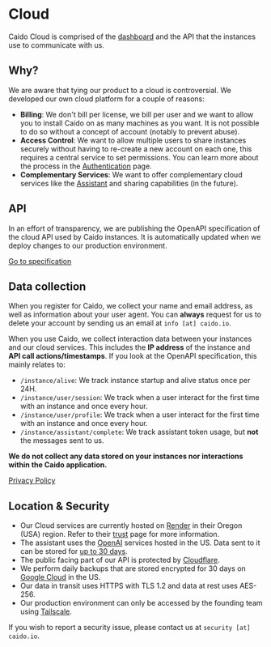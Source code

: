 # Cloud

Caido Cloud is comprised of the [dashboard](https://dashboard.caido.io) and the API that the instances use to communicate with us.

## Why?

We are aware that tying our product to a cloud is controversial. We developed our own cloud platform for a couple of reasons:

- **Billing**: We don't bill per license, we bill per user and we want to allow you to install Caido on as many machines as you want. It is not possible to do so without a concept of account (notably to prevent abuse).
- **Access Control**: We want to allow multiple users to share instances securely without having to re-create a new account on each one, this requires a central service to set permissions. You can learn more about the process in the [Authentication](/internals/authentication.md) page.
- **Complementary Services**: We want to offer complementary cloud services like the [Assistant](/features/testing/assistant.md) and sharing capabilities (in the future).

## API

In an effort of transparency, we are publishing the OpenAPI specification of the cloud API used by Caido instances. It is automatically updated when we deploy changes to our production environment.

[Go to specification](https://github.com/caido/caido/blob/main/api/cloud_instance.yaml)

## Data collection

When you register for Caido, we collect your name and email address, as well as information about your user agent. You can **always** request for us to delete your account by sending us an email at `info [at] caido.io`.

When you use Caido, we collect interaction data between your instances and our cloud services. This includes the **IP address** of the instance and **API call actions/timestamps**. If you look at the OpenAPI specification, this mainly relates to:

- `/instance/alive`: We track instance startup and alive status once per 24H.
- `/instance/user/session`: We track when a user interact for the first time with an instance and once every hour.
- `/instance/user/profile`: We track when a user interact for the first time with an instance and once every hour.
- `/instance/assistant/complete`: We track assistant token usage, but **not** the messages sent to us.

**We do not collect any data stored on your instances nor interactions within the Caido application.**

[Privacy Policy](https://caido.io/privacy)

## Location & Security

- Our Cloud services are currently hosted on [Render](https://render.com) in their Oregon (USA) region. Refer to their [trust](https://trust.render.com/) page for more information.
- The assistant uses the [OpenAI](https://openai.com) services hosted in the US. Data sent to it can be stored for [up to 30 days](https://platform.openai.com/docs/models/how-we-use-your-data).
- The public facing part of our API is protected by [Cloudflare](https://cloudflare.com).
- We perform daily backups that are stored encrypted for 30 days on [Google Cloud](https://cloud.google.com/) in the US.
- Our data in transit uses HTTPS with TLS 1.2 and data at rest uses AES-256.
- Our production environment can only be accessed by the founding team using [Tailscale](https://tailscale.com).

If you wish to report a security issue, please contact us at `security [at] caido.io`.
